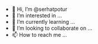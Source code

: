 - 👋 Hi, I’m @serhatpotur
- 👀 I’m interested in ...
- 🌱 I’m currently learning ...
- 💞️ I’m looking to collaborate on ...
- 📫 How to reach me ...

<!---
serhatpotur/serhatpotur is a ✨ special ✨ repository because its `README.md` (this file) appears on your GitHub profile.
You can click the Preview link to take a look at your changes.
--->
